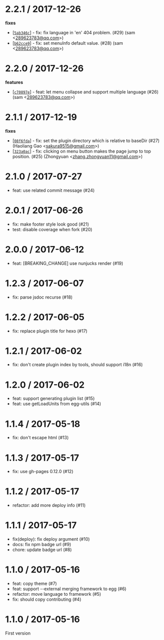 
2.2.1 / 2017-12-26
==================

**fixes**
  * [[`5ab346c`](http://github.com/eggjs/doctools/commit/5ab346c4c428ffadfc1e059e0634160313687dd9)] - fix: fix language in 'en' 404 problem. (#29) (sam <<289623783@qq.com>>)
  * [[`b62cce9`](http://github.com/eggjs/doctools/commit/b62cce9e5e8be533b42c2b6932bc859ac0f88370)] - fix: set menuInfo default value. (#28) (sam <<289623783@qq.com>>)

2.2.0 / 2017-12-26
==================

**features**
  * [[`c70897e`](http://github.com/eggjs/doctools/commit/c70897ee14ed39958ac2f4dfb57279e4d06a80ec)] - feat: let menu collapse and support multiple language (#26) (sam <<289623783@qq.com>>)

2.1.1 / 2017-12-19
==================

**fixes**
  * [[`08f6fda`](http://github.com/eggjs/doctools/commit/08f6fdab25457900e025a48ab1fddeee79aa1407)] - fix: set the plugin directory which is relative to baseDir (#27) (Haoliang Gao <<sakura9515@gmail.com>>)
  * [[`323a0ac`](http://github.com/eggjs/doctools/commit/323a0acd543bc2f7273594c01a4eb683d9bbac1a)] - fix: clicking on menu button makes the page jump to top position. (#25) (Zhongyuan <<zhang.zhongyuan11@gmail.com>>)

2.1.0 / 2017-07-27
==================

  * feat: use related commit message (#24)

2.0.1 / 2017-06-26
==================

  * fix: make footer style look good (#21)
  * test: disable coverage when fork (#20)

2.0.0 / 2017-06-12
==================

  * feat: [BREAKING_CHANGE] use nunjucks render (#19)

1.2.3 / 2017-06-07
==================

  * fix: parse jsdoc recurse (#18)

1.2.2 / 2017-06-05
==================

  * fix: replace plugin title for hexo (#17)

1.2.1 / 2017-06-02
==================

  * fix: don't create plugin index by tools, should support i18n (#16)

1.2.0 / 2017-06-02
==================

  * feat: support generating plugin list (#15)
  * feat: use getLoadUnits from egg-utils (#14)

1.1.4 / 2017-05-18
==================

  * fix: don't escape html (#13)

1.1.3 / 2017-05-17
==================

  * fix: use gh-pages 0.12.0 (#12)

1.1.2 / 2017-05-17
==================

  * refactor: add more deploy info (#11)

1.1.1 / 2017-05-17
==================

  * fix(deploy): fix deploy argument (#10)
  * docs: fix npm badge url (#9)
  * chore: update badge url (#8)

1.1.0 / 2017-05-16
==================

  * feat: copy theme (#7)
  * feat: support --external merging framework to egg (#6)
  * refactor: move language to framework (#5)
  * fix: should copy contributing (#4)

1.1.0 / 2017-05-16
==================

First version

